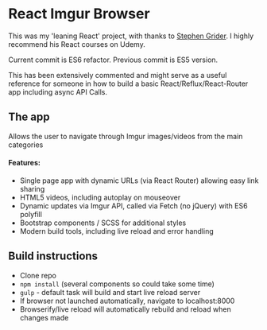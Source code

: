 # React Imgur Browser

This was my 'leaning React' project, with thanks to [Stephen Grider](https://github.com/StephenGrider). I highly recommend his React courses on Udemy. 

Current commit is ES6 refactor. Previous commit is ES5 version.

This has been extensively commented and might serve as a useful reference for someone in how to build a basic React/Reflux/React-Router app including async API Calls.

## The app

Allows the user to navigate through Imgur images/videos from the main categories

#### Features:

* Single page app with dynamic URLs (via React Router) allowing easy link sharing
* HTML5 videos, including autoplay on mouseover
* Dynamic updates via Imgur API, called via Fetch (no jQuery) with ES6 polyfill
* Bootstrap components / SCSS for additional styles
* Modern build tools, including live reload and error handling

## Build instructions

* Clone repo
* `npm install` (several components so could take some time)
* `gulp` - default task will build and start live reload server
* If browser not launched automatically, navigate to localhost:8000
* Browserify/live reload will automatically rebuild and reload when changes made
